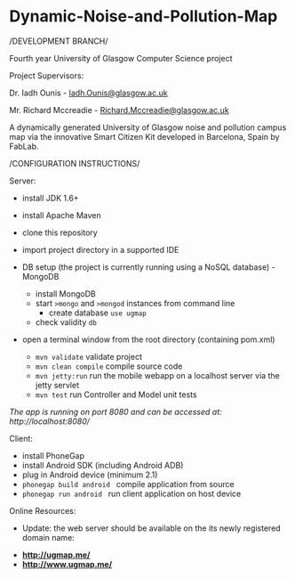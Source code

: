 Dynamic-Noise-and-Pollution-Map
===============================

/DEVELOPMENT BRANCH/

Fourth year University of Glasgow Computer Science project

Project Supervisors: 

  Dr. Iadh Ounis - Iadh.Ounis@glasgow.ac.uk
  
  Mr. Richard Mccreadie - Richard.Mccreadie@glasgow.ac.uk
  
  
A dynamically generated University of Glasgow noise and pollution campus map via the innovative Smart Citizen Kit developed in Barcelona, Spain by FabLab.


/CONFIGURATION INSTRUCTIONS/

Server:

 - install JDK 1.6+
 - install Apache Maven
 - clone this repository
 - import project directory in a supported IDE
 - DB setup (the project is currently running using a NoSQL database) - MongoDB

    - install MongoDB
    - start ```>mongo``` and ```>mongod``` instances from command line
        - create database ```use ugmap```
    - check validity ```db```


 - open a terminal window from the root directory (containing pom.xml)

    - ```mvn validate``` validate project
    - ```mvn clean compile``` compile source code
    - ```mvn jetty:run``` run the mobile webapp on a localhost server via the jetty servlet
    - ```mvn test``` run Controller and Model unit tests
  
  _The app is running on port 8080 and can be accessed at: http://localhost:8080/_

Client:

 - install PhoneGap
 - install Android SDK (including Android ADB)
 - plug in Android device (minimum 2.1)
 - ```phonegap build android ``` compile application from source
 - ```phonegap run android ``` run client application on host device

Online Resources:

 - Update: the web server should be available on the its newly registered domain name:

* **http://ugmap.me/**
* **http://www.ugmap.me/**
